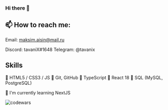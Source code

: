### Hi there 👋

## 📫 How to reach me:

Email: maksim.aisin@mail.ru

Discord: tavaniX#1648
Telegram: @tavanix

## Skills
🌱 HTML5 / CSS3 / JS
🌱 Git, GitHub
🌱 TypeScript
🌱 React 18
🌱 SQL (MySQL, PostgreSQL)

🌱 I'm currently learning NextJS

![codewars](https://www.codewars.com/users/TavaniX/badges/micro)


<!--
**TavaniX/TavaniX** is a ✨ _special_ ✨ repository because its `README.md` (this file) appears on your GitHub profile.

Here are some ideas to get you started:

- 🔭 I’m currently working on ...
- 🌱 I’m currently learning ...
- 👯 I’m looking to collaborate on ...
- 🤔 I’m looking for help with ...
- 💬 Ask me about ...
- 📫 How to reach me: ...
- 😄 Pronouns: ...
- ⚡ Fun fact: ...
-->
